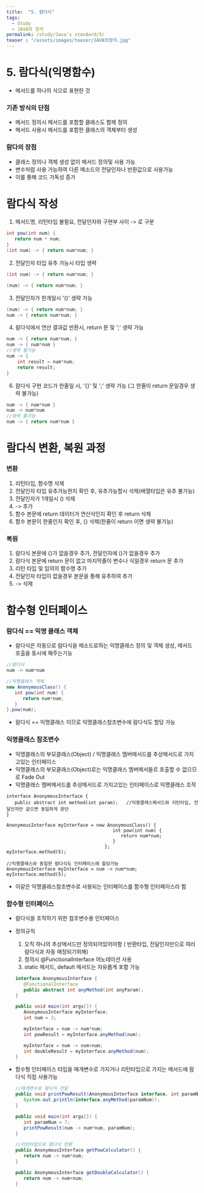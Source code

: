 ```yaml
---
title:  "5. 람다식"
tags:
  - Study
  - JAVA의 정석
permalink: /study/Java's standard/5/
teaser : "/assets/images/teaser/JAVA의정석.jpg"
---
```

# 5. 람다식(익명함수)
* 메서드를 하나의 식으로 표현한 것
### 기존 방식의 단점
* 메서드 정의시 메서드를 포함할 클래스도 함께 정의
* 메서드 사용시 메서드를 포함한 클래스의 객체부터 생성
### 람다의 장점
* 클래스 정의나 객체 생성 없이 메서드 정의및 사용 가능
* 변수처럼 사용 가능하여 다른 메소드의 전달인자나 반환값으로 사용가능
* 이를 통해 코드 가독성 증가

# 람다식 작성
1. 메서드명, 리턴타입 불필요, 전달인자와 구현부 사이 -> 로 구분
```java
int pow(int num) {
   return num * num;
}
(int num) -> { return num*num; }
```
2. 전달인자 타입 유추 가능시 타입 생략
```java
(int num) -> { return num*num; }

(num) -> { return num*num; }
```
3. 전달인자가 한개일시 '()' 생략 가능
```java
(num) -> { return num*num; }
num -> { return num*num; }
```
4. 람다식에서 연산 결과값 반환시, return 문 및 ';' 생략 가능
```java
num -> { return num*num; }
num -> { num*num }
//생략 불가능
num -> { 
	int result = num*num;
	return result;
}
```
6. 람다식 구현 코드가 한줄일 시, '{}' 및 ';' 생략 가능 (그 한줄이 return 문일경우 생략 불가능)
```java
num -> { num*num }
num -> num*num
//생략 불가능
num -> { return num*num }
```

# 람다식 변환, 복원 과정
### 변환
1. 리턴타입, 함수명 삭제
2. 전달인자 타입 유추가능한지 확인 후, 유추가능할시 삭제(배열타입은 유추 불가능)
3. 전달인자가 1개일시 () 삭제
4. -> 추가
5. 함수 본문에 return 데이터가 연산식인지 확인 후 return 삭제
6. 함수 본문이 한줄인지 확인 후, {} 삭제(한줄이 return 이면 생략 불가능)

### 복원
1. 람다식 본문에 {}가 없을경우 추가, 전달인자에 ()가 없을경우 추가
2. 람다식 본문에 return 문이 없고 마지막줄이 변수나 식일경우 return 문 추가
3. 리턴 타입 및 임의의 함수명 추가
4. 전달인자 타입이 없을경우 본문을 통해 유추하여 추가
5. -> 삭제

# 함수형 인터페이스
### 람다식 == 익명 클래스 객체
* 람다식은 자동으로 람다식을 메소드로하는 익명클래스 정의 및 객체 생성, 메서드 호출을 동시에 해주는기능
```java
//람다식
num -> num*num

//익명클래스 객체
new AnonymousClass() {
   int pow(int num) {
      return num*num;
   }
}.pow(num);
```
* 람다식 == 익명클래스 이므로 익명클래스참조변수에 람다식도 할당 가능

### 익명클래스 참조변수
* 익명클래스의 부모클래스(Object) / 익명클래스 멤버메서드를 추상메서드로 가지고있는 인터페이스
* 익명클래스의 부모클래스(Object)로는 익명클래스 멤버메서들르 호출할 수 없으므로 Fade Out
* 익명클래스 멤버메서드를 추상메서드로 가지고있는 인터페이스로 익명클래스 조작
```
interface AnonymousInterface {
   public abstract int method(int param);	//익명클래스메서드와 리턴타입, 전달인자만 같으면 동일하게 판단
}

AnonymousInterface myInterface = new AnonymousClass() {
									   int pow(int num) {
									      return num*num;
									   }
									};
myInterface.method(5);

//익명클래스와 동일한 람다식도 인터페이스에 할당가능
AnonymousInterface myInterface = num -> num*num;
myInterface.method(5);
```
* 이같은 익명클래스참조변수로 사용되는 인터페이스를 함수형 인터페이스라 함

### 함수형 인터페이스
* 람다식을 조작하기 위한 참조변수용 인터페이스
* 정의규칙
   1. 오직 하나의 추상메서드만 정의되어있어야함 ( 반환타입, 전달인자만으로 여러람다식과 자동 매칭되기위해)
   2. 정의시 @FunctionalInterface 어노테이션 사용
   3. static 메서드, default 메서드는 자유롭게 포함 가능
   ```java
   interface AnonymousInterface {
      @FunctionalInterface
      public abstract int anyMethod(int anyParam);	
   }

   public void main(int args[]) {
      AnonymousInterface myInterface;
      int num = 2;
   
      myInterface = num -> num*num;
      int powResult = myInterface.anyMethod(num);

      myInterface = num -> num+num;
      int doubleResult = myInterface.anyMethod(num);
   }
   ```

* 함수형 인터페이스 타입을 매개변수로 가지거나 리턴타입으로 가지는 메서드에 람다식 직접 사용가능
   ```java
   //매개변수로 람다식 전달
   public void printPowResult(AnonymousInterface interface, int paramNum) {
      System.out.println(interface.anyMethod(paramNum));
   }

   public void main(int args[]) {
      int paramNum = 7;
      printPowResult(num -> num*num, paramNum);
   }

   //리턴타입으로 람다식 반환
   public AnonymousInterface getPowCalculator() {
      return num -> num*num;
   }

   public AnonymousInterface getDoubleCalculator() {
      return num -> num+num;
   }
   ```
<!--stackedit_data:
eyJoaXN0b3J5IjpbMTYwNDk3MTQzOCwtMTg4MjU5MDM1NSwtOD
M4NTIzMjg3LC0xODgyNTkwMzU1LDEwNTUzODgwMDYsLTEzMjQ5
NDQ3OTUsMjgwODMyODQ4LC0xOTk3NzgxMTY2XX0=
-->
